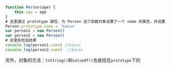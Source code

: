 
```javascript
function Person(age) {
    this.age = age       
}
# 这里通过 prototype 属性，为 Person 这个函数对象设置了一个 name 的属性，并设置了初始值
Person.prototype.name = 'kavin'
var person1 = new Person()
var person2 = new Person()
# 这里在检验结果
console.log(person1.name) //kavin
console.log(person2.name)  //kavin
```

另外，对象的方法：`toString()`和`valueOf()`也是挂在`prototype`下的